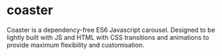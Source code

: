 # coaster
Coaster is a dependency-free ES6 Javascript carousel. Designed to be lightly built with JS and HTML with CSS transitions and animations to provide maximum flexibility and customisation.
